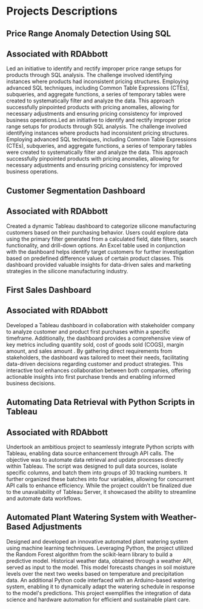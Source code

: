 # Projects Descriptions

## Price Range Anomaly Detection Using SQL
## Associated with RDAbbott
Led an initiative to identify and rectify improper price range setups for products through SQL analysis. The challenge involved identifying instances where products had inconsistent pricing structures. Employing advanced SQL techniques, including Common Table Expressions (CTEs), subqueries, and aggregate functions, a series of temporary tables were created to systematically filter and analyze the data. This approach successfully pinpointed products with pricing anomalies, allowing for necessary adjustments and ensuring pricing consistency for improved business operations.Led an initiative to identify and rectify improper price range setups for products through SQL analysis. The challenge involved identifying instances where products had inconsistent pricing structures. Employing advanced SQL techniques, including Common Table Expressions (CTEs), subqueries, and aggregate functions, a series of temporary tables were created to systematically filter and analyze the data. This approach successfully pinpointed products with pricing anomalies, allowing for necessary adjustments and ensuring pricing consistency for improved business operations.

## Customer Segmentation Dashboard 
## Associated with RDAbbott
Created a dynamic Tableau dashboard to categorize silicone manufacturing customers based on their purchasing behavior. Users could explore data using the primary filter generated from a calculated field, date filters, search functionality, and drill-down options. An Excel table used in conjunction with the dashboard helps identify target customers for further investigation based on predefined difference values of certain product classes. This dashboard provided valuable insights for data-driven sales and marketing strategies in the silicone manufacturing industry.

## First Sales Dashboard
## Associated with RDAbbott
Developed a Tableau dashboard in collaboration with stakeholder company to analyze customer and product first purchases within a specific timeframe. Additionally, the dashboard provides a comprehensive view of key metrics including quantity sold, cost of goods sold (COGS), margin amount, and sales amount . By gathering direct requirements from stakeholders, the dashboard was tailored to meet their needs, facilitating data-driven decisions regarding customer and product strategies. This interactive tool enhances collaboration between both companies, offering actionable insights into first purchase trends and enabling informed business decisions.

## Automating Data Retrieval with Python Scripts in Tableau
## Associated with RDAbbott
Undertook an ambitious project to seamlessly integrate Python scripts with Tableau, enabling data source enhancement through API calls. The objective was to automate data retrieval and update processes directly within Tableau. The script was designed to pull data sources, isolate specific columns, and batch them into groups of 30 tracking numbers. It further organized these batches into four variables, allowing for concurrent API calls to enhance efficiency. While the project couldn't be finalized due to the unavailability of Tableau Server, it showcased the ability to streamline and automate data workflows.

## Automated Plant Watering System with Weather-Based Adjustments
Designed and developed an innovative automated plant watering system using machine learning techniques. Leveraging Python, the project utilized the Random Forest algorithm from the scikit-learn library to build a predictive model. Historical weather data, obtained through a weather API, served as input to the model. This model forecasts changes in soil moisture levels over the next two weeks based on temperature and precipitation data. An additional Python code interfaced with an Arduino-based watering system, enabling it to dynamically adapt the watering schedule in response to the model's predictions. This project exemplifies the integration of data science and hardware automation for efficient and sustainable plant care.
